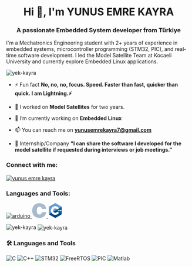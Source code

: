 <h1 align="center">Hi 👋, I'm YUNUS EMRE KAYRA</h1>
<h3 align="center">A passionate Embedded System developer from Türkiye</h3>
I'm a Mechatronics Engineering student with 2+ years of experience in embedded systems, microcontroller programming (STM32, PIC), and real-time software development. I led the Model Satellite Team at Kocaeli University and currently explore Embedded Linux applications.


<p align="left"> <img src="https://komarev.com/ghpvc/?username=yek-kayra&label=Profile%20views&color=0e75b6&style=flat" alt="yek-kayra" /> </p>

- ⚡ Fun fact **No, no, no, focus. Speed. Faster than fast, quicker than quick. I am Lightning.⚡**
  
- 🔭 I worked on **Model Satellites** for two years.
  
- 🔭 I’m currently working on **Embedded Linux** 

- 📫 You can reach me on **yunusemrekayra7@gmail.com**
  
- 💼 Internship/Company **"I can share the software I developed for the model satellite if requested during interviews or job meetings."**

<h3 align="left">Connect with me:</h3>
<p align="left">
<a href="https://linkedin.com/in/yunus-emre-kayra" target="blank"><img align="center" src="https://raw.githubusercontent.com/rahuldkjain/github-profile-readme-generator/master/src/images/icons/Social/linked-in-alt.svg" alt="yunus emre kayra" height="30" width="40" /></a>
</p>

<h3 align="left">Languages and Tools:</h3>
<p align="left"> <a href="https://www.arduino.cc/" target="_blank" rel="noreferrer"> <img src="https://cdn.worldvectorlogo.com/logos/arduino-1.svg" alt="arduino" width="40" height="40"/> </a> <a href="https://www.cprogramming.com/" target="_blank" rel="noreferrer"> <img src="https://raw.githubusercontent.com/devicons/devicon/master/icons/c/c-original.svg" alt="c" width="40" height="40"/> </a> <a href="https://www.w3schools.com/cpp/" target="_blank" rel="noreferrer"> <img src="https://raw.githubusercontent.com/devicons/devicon/master/icons/cplusplus/cplusplus-original.svg" alt="cplusplus" width="40" height="40"/> </a> </p>

<p><img align="left" src="https://github-readme-stats.vercel.app/api/top-langs?username=yek-kayra&show_icons=true&locale=en&layout=compact" alt="yek-kayra" /></p>

<p>&nbsp;<img align="center" src="https://github-readme-stats.vercel.app/api?username=yek-kayra&show_icons=true&locale=en" alt="yek-kayra" /></p>

### 🛠️ Languages and Tools

![C](https://img.shields.io/badge/C-00599C?style=flat&logo=c&logoColor=white)
![C++](https://img.shields.io/badge/C++-00599C?style=flat&logo=cplusplus&logoColor=white)
![STM32](https://img.shields.io/badge/STM32-blue?style=flat&logo=stmicroelectronics&logoColor=white)
![FreeRTOS](https://img.shields.io/badge/FreeRTOS-003366?style=flat&logo=freertos&logoColor=white)
![PIC](https://img.shields.io/badge/Microchip-PIC-red?style=flat&logo=microchip&logoColor=white)
![Matlab](https://img.shields.io/badge/Matlab-orange?style=flat&logo=Mathworks&logoColor=white)
